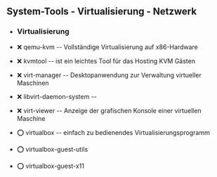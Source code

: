 ##  System-Tools - Virtualisierung - Netzwerk

- ###  Virtualisierung

- :x:  qemu-kvm  --	Vollständige Virtualisierung auf x86-Hardware 
- :x:  kvmtool  --	ist ein leichtes Tool für das Hosting KVM Gästen

- :x:  virt-manager  -- Desktopanwendung zur Verwaltung virtueller Maschinen
- :x:  libvirt-daemon-system  --  
- :x:  virt-viewer  --	Anzeige der grafischen Konsole einer virtuellen Maschine

- :o:  virtualbox  -- einfach zu bedienendes Virtualisierungsprogramm
- :o:  virtualbox-guest-utils
- :o:  virtualbox-guest-x11
